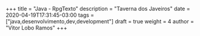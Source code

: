 +++
title = "Java - RpgTexto"
description = "Taverna dos Javeiros"
date = 2020-04-19T17:31:45-03:00
tags = ["java,desenvolvimento,dev,development"]
draft = true
weight = 4
author = "Vitor Lobo Ramos"
+++